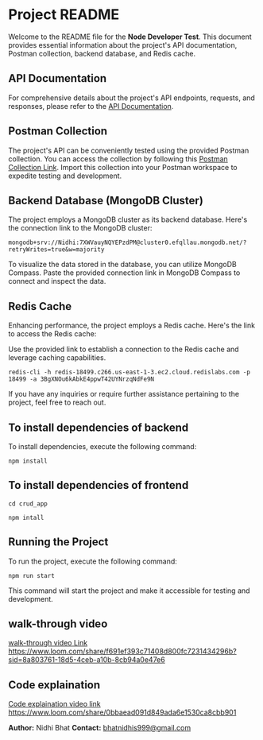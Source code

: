 # Project README

Welcome to the README file for the **Node Developer Test**. This document provides essential information about the project's API documentation, Postman collection, backend database, and Redis cache.

## API Documentation

For comprehensive details about the project's API endpoints, requests, and responses, please refer to the [API Documentation](https://documenter.getpostman.com/view/13222363/2s9XxyQYuR).

## Postman Collection

The project's API can be conveniently tested using the provided Postman collection. You can access the collection by following this [Postman Collection Link](https://lively-trinity-194672.postman.co/workspace/My-Workspace~03620632-d012-42ff-8026-969a2276b5b9/collection/13222363-b8448f72-fa15-4a11-87e4-a0210e271854?action=share&creator=13222363). Import this collection into your Postman workspace to expedite testing and development.

## Backend Database (MongoDB Cluster)

The project employs a MongoDB cluster as its backend database. Here's the connection link to the MongoDB cluster:
```plaintext
mongodb+srv://Nidhi:7XWVauyNQYEPzdPM@cluster0.efqllau.mongodb.net/?retryWrites=true&w=majority
```


To visualize the data stored in the database, you can utilize MongoDB Compass. Paste the provided connection link in MongoDB Compass to connect and inspect the data.

## Redis Cache

Enhancing performance, the project employs a Redis cache. Here's the link to access the Redis cache:


Use the provided link to establish a connection to the Redis cache and leverage caching capabilities.
```plaintext
redis-cli -h redis-18499.c266.us-east-1-3.ec2.cloud.redislabs.com -p 18499 -a 3BgXNOu6kAbkE4ppwT42UYNrzqNdFe9N

```
If you have any inquiries or require further assistance pertaining to the project, feel free to reach out.
## To install dependencies of backend
To install dependencies, execute the following command:
```plaintext
npm install
```
## To install dependencies of frontend
```plaintext
cd crud_app
```
```plaintext
npm intall
```


## Running the Project
To run the project, execute the following command:
```plaintext
npm run start
```
This command will start the project and make it accessible for testing and development.

## walk-through video
[walk-through video Link](https://www.loom.com/share/f691ef393c71408d800fc7231434296b?sid=8a803761-18d5-4ceb-a10b-8cb94a0e47e6)
https://www.loom.com/share/f691ef393c71408d800fc7231434296b?sid=8a803761-18d5-4ceb-a10b-8cb94a0e47e6

## Code explaination

[Code explaination video link](https://www.loom.com/share/0bbaead091d849ada6e1530ca8cbb901)
https://www.loom.com/share/0bbaead091d849ada6e1530ca8cbb901


**Author:** Nidhi Bhat
**Contact:** bhatnidhis999@gmail.com





